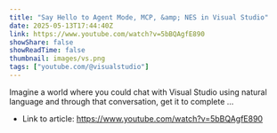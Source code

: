 ```yaml
---
title: "Say Hello to Agent Mode, MCP, &amp; NES in Visual Studio"
date: 2025-05-13T17:44:40Z
link: https://www.youtube.com/watch?v=5bBQAgfE890
showShare: false
showReadTime: false
thumbnail: images/vs.png
tags: ["youtube.com/@visualstudio"]
---
```

Imagine a world where you could chat with Visual Studio using natural language and through that conversation, get it to complete ...

- Link to article: https://www.youtube.com/watch?v=5bBQAgfE890
